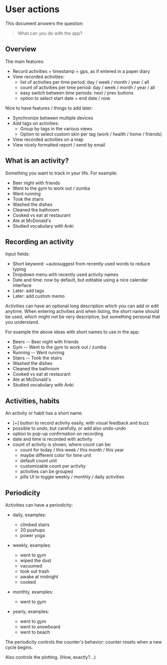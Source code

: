 User actions
============

This document answers the question:

> What can you do with the app?

Overview
--------

The main features:

- Record activities + timestamp + gps, as if entered in a paper diary
- View recorded activities:
    - list of activities per time period: day / week / month / year / all
    - count of activities per time period: day / week / month / year / all
    - easy switch between time periods: next / prev buttons
    - option to select start date + end date / now

Nice to have features / things to add later:

- Synchronize between multiple devices
- Add tags on activities:
    - Group by tags in the various views
    - Option to select custom skin per tag (work / health / home / friends)
- View recorded activities on a map
- View nicely formatted report / send by email

What is an activity?
--------------------

Something you want to track in your life.
For example:

- Beer night with friends
- Went to the gym to work out / zumba
- Went running
- Took the stairs
- Washed the dishes
- Cleaned the bathroom
- Cooked vs eat at restaurant
- Ate at McDonald's
- Studied vocabulary with Anki

Recording an activity
---------------------

Input fields:

- Short keyword: +autosuggest from recently used words to reduce typing
- Dropdown menu with recently used activity names
- Date and time: *now* by default, but editable using a nice calendar interface
- Later: add tags
- Later: add custom memo

Activities can have an optional long description which you can add or edit anytime.
When entering activities and when listing,
the short name should be used,
which might not be very descriptive, but something personal that you understand.

For example the above ideas with short names to use in the app:

- Beers -- Beer night with friends
- Gym -- Went to the gym to work out / zumba
- Running -- Went running
- Stairs -- Took the stairs
- Washed the dishes
- Cleaned the bathroom
- Cooked vs eat at restaurant
- Ate at McDonald's
- Studied vocabulary with Anki

Activities, habits
------------------

An activity or habit has a short name.

- [+] button to record activity easily, with visual feedback and buzz
- possible to undo, but carefully, or add also undo-undo
- option to pop-up confirmation on recording
- date and time is recorded with activity
- count of activity is shown, where count can be:
    - count for today / this week / this month / this year
    - maybe different color for time unit
    - default count unit
    - customizable count per activity
    - activities can be grouped
    - pills UI to toggle weekly / monthly / daily activities

Periodicity
-----------

Activities can have a periodicity:

- daily, examples:
    - climbed stairs
    - 20 pushups
    - power yoga

- weekly, examples:
    - went to gym
    - wiped the dust
    - vacuumed
    - took out trash
    - awake at midnight
    - cooked

- monthly, examples:
    - went to gym

- yearly, examples:
    - went to gym
    - went to snowboard
    - went to beach

The periodicity controls the counter's behavior:
counter resets when a new cycle begins.

Also controls the plotting. (How, exactly?...)

